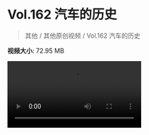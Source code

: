 # Vol.162 汽车的历史

> 其他 / 其他原创视频 / Vol.162 汽车的历史

**视频大小**: 72.95 MB

<div class="video"><video src="https://file.hsyhx.top/video/混乱博物馆/Vol/162.mp4" controls preload>🤔 您的浏览器不支持 video 标签</video></div>